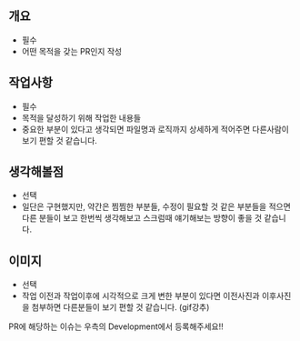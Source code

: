 ## 개요
- 필수
- 어떤 목적을 갖는 PR인지 작성

## 작업사항
- 필수
- 목적을 달성하기 위해 작업한 내용들
- 중요한 부분이 있다고 생각되면 파일명과 로직까지 상세하게 적어주면 다른사람이 보기 편할 것 같습니다.

## 생각해볼점
- 선택
- 일단은 구현했지만, 약간은 찜찜한 부분들, 수정이 필요할 것 같은 부분들을 적으면 다른 분들이 보고 한번씩 생각해보고 스크럼때 얘기해보는 방향이 좋을 것 같습니다.

## 이미지
- 선택
- 작업 이전과 작업이후에 시각적으로 크게 변한 부분이 있다면 이전사진과 이후사진을 첨부하면 다른분들이 보기 편할 것 같습니다. (gif강추)

PR에 해당하는 이슈는 우측의 Development에서 등록해주세요!!
